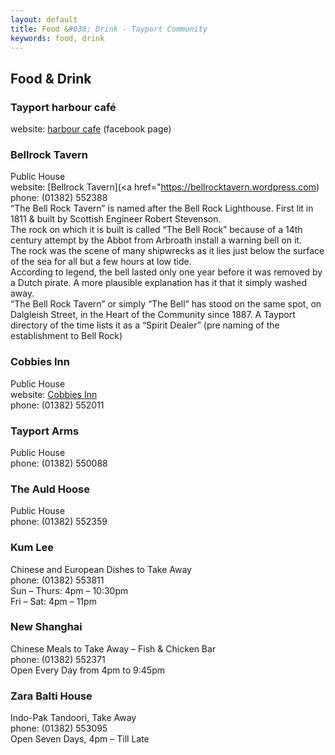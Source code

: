 ```yaml
---
layout: default
title: Food &#038; Drink - Tayport Community
keywords: food, drink
---
```

## Food &#038; Drink

### Tayport harbour café
website: [harbour cafe](https://www.facebook.com/HarbourCafeTayport) (facebook page)

### Bellrock Tavern
Public House  
website: [Bellrock Tavern](<a href="https://bellrocktavern.wordpress.com)  
phone: (01382) 552388  
&#8220;The Bell Rock Tavern&#8221; is named after the Bell Rock Lighthouse. First lit in 1811 &amp; built by Scottish Engineer Robert Stevenson.  
The rock on which it is built is called &#8220;The Bell Rock&#8221; because of a 14th century attempt by the Abbot from Arbroath install a warning bell on it.  
The rock was the scene of many shipwrecks as it lies just below the surface of the sea for all but a few hours at low tide.  
According to legend, the bell lasted only one year before it was removed by a Dutch pirate. A more plausible explanation has it that it simply washed away.  
&#8220;The Bell Rock Tavern&#8221; or simply &#8220;The Bell&#8221; has stood on the same spot, on Dalgleish Street, in the Heart of the Community since 1887. A Tayport directory of the time lists it as a &#8220;Spirit Dealer&#8221; (pre naming of the establishment to Bell Rock)

### Cobbies Inn
Public House  
website: [Cobbies Inn](http://www.cobbiesinn.co.uk)  
phone: (01382) 552011

### Tayport Arms
Public House  
phone: (01382) 550088

### The Auld Hoose
Public House  
phone: (01382) 552359

### Kum Lee
Chinese and European Dishes to Take Away  
phone: (01382) 553811  
Sun &#8211; Thurs: 4pm &#8211; 10:30pm  
Fri &#8211; Sat: 4pm &#8211; 11pm

### New Shanghai
Chinese Meals to Take Away &#8211; Fish &amp; Chicken Bar  
phone: (01382) 552371  
Open Every Day from 4pm to 9:45pm

### Zara Balti House
Indo-Pak Tandoori, Take Away  
phone: (01382) 553095  
Open Seven Days, 4pm &#8211; Till Late
